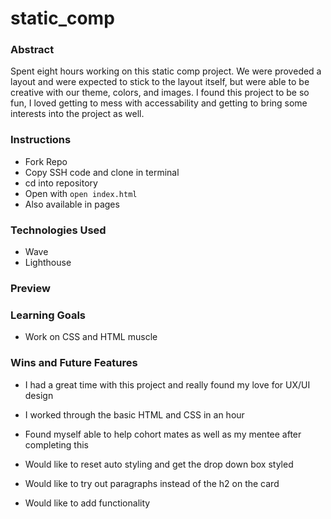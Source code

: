 # static_comp

### Abstract
Spent eight hours working on this static comp project. We were proveded a layout and were expected to stick to the layout itself, but were able to be creative with our theme, colors, and images. I found this project to be so fun, I loved getting to mess with accessability and getting to bring some interests into the project as well. 

### Instructions
- Fork Repo
- Copy SSH code and clone in terminal
- cd into repository
- Open with `open index.html`
- Also available in pages

### Technologies Used
- Wave
- Lighthouse

### Preview



### Learning Goals
- Work on CSS and HTML muscle

### Wins and Future Features
- I had a great time with this project and really found my love for UX/UI design
- I worked through the basic HTML and CSS in an hour
- Found myself able to help cohort mates as well as my mentee after completing this 

- Would like to reset auto styling and get the drop down box styled
- Would like to try out paragraphs instead of the h2 on the card
- Would like to add functionality